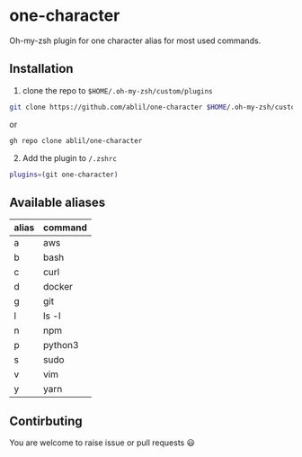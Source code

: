 # one-character

Oh-my-zsh plugin for one character alias for most used commands.

## Installation

1. clone the repo to `$HOME/.oh-my-zsh/custom/plugins`
```bash
git clone https://github.com/ablil/one-character $HOME/.oh-my-zsh/custom/plugins/one-character
```
or 
```bash
gh repo clone ablil/one-character
```

2. Add the plugin to `/.zshrc`
```bash
plugins=(git one-character)
```

## Available aliases
|alias|command                 
|-|-
| a|aws
| b|bash
| c|curl
| d|docker
| g|git
| l|ls -l
| n|npm
| p|python3
| s|sudo
| v|vim
| y|yarn

## Contirbuting
You are welcome to raise issue or pull requests :smiley:
